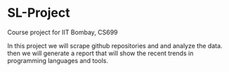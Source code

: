 # SL-Project
Course project for IIT Bombay, CS699



In this project we will scrape github repositories and and analyze the data.
then we will generate a report that will show the recent trends in programming languages and tools.
